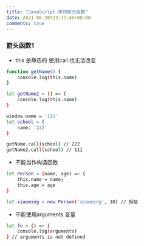 ```yaml
---
title: "JavaScript 中的箭头函数"
date: 2021-06-20T23:37:46+08:00
comments: true
---
```


### 箭头函数1
- this 是静态的 使用call 也无法改变
```bash
function getName() {
    console.log(this.name)
}

let getName2 = () => {
    console.log(this.name)
}

window.name = '111'
let school = {
    name: '222'
}

getName.call(school) // 222
getName2.call(school) // 111
```
- 不能当作构造函数
```bash
let Person = (name, age) => {
    this.name = name;
    this.age = age
}

let xiaoming = new Person('xiaoming', 18) // 报错
```

- 不能使用arguments 变量
```bash
let fn = () => {
    console.log(arguments)
} // arguments is not defined
```

